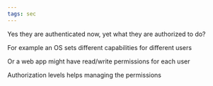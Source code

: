 ```yaml
---
tags: sec
---
```


Yes they are authenticated now, yet what they are authorized to do? 

For example an OS sets different capabilities for different users 

Or a web app might have read/write permissions for each user 

Authorization levels helps managing the permissions 

